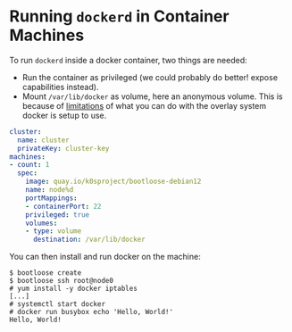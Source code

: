 # Running `dockerd` in Container Machines

To run `dockerd` inside a docker container, two things are needed:

- Run the container as privileged (we could probably do better! expose
capabilities instead).
- Mount `/var/lib/docker` as volume, here an anonymous volume. This is
because of [limitations][dind] of what you can do with the overlay system
docker is setup to use.

```yaml
cluster:
  name: cluster
  privateKey: cluster-key
machines:
- count: 1
  spec:
    image: quay.io/k0sproject/bootloose-debian12
    name: node%d
    portMappings:
    - containerPort: 22
    privileged: true
    volumes:
    - type: volume
      destination: /var/lib/docker
```

You can then install and run docker on the machine:

```console
$ bootloose create
$ bootloose ssh root@node0
# yum install -y docker iptables
[...]
# systemctl start docker
# docker run busybox echo 'Hello, World!'
Hello, World!
```

[dind]: https://jpetazzo.github.io/2015/09/03/do-not-use-docker-in-docker-for-ci/

